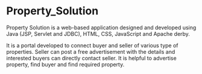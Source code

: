 # Property_Solution

Property Solution is a web-based application designed and developed using Java (JSP, Servlet and JDBC), HTML, CSS, JavaScript and Apache derby.

It is a portal developed to connect buyer and seller of various type of properties. Seller can post a free advertisement with the details and interested buyers can directly contact seller. It is helpful to advertise property, find buyer and find required property.
